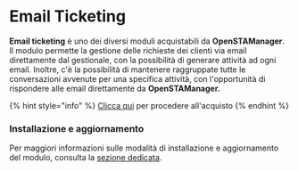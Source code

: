 # Email Ticketing

**Email ticketing** è uno dei diversi moduli acquistabili da **OpenSTAManager**. Il modulo permette la gestione delle richieste dei clienti via email direttamente dal gestionale, con la possibilità di generare attività ad ogni email. Inoltre, c'è la possibilità di mantenere raggruppate tutte le conversazioni avvenute per una specifica attività, con l'opportunità di rispondere alle email direttamente da **OpenSTAManager.**

{% hint style="info" %}
[Clicca qui](https://www.openstamanager.com/prodotto/email-ticketing/) per procedere all'acquisto
{% endhint %}

### Installazione e aggiornamento

Per maggiori informazioni sulle modalità di installazione e aggiornamento del modulo, consulta la [sezione dedicata](../installazione-e-aggiornamento.md).
